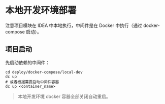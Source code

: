 # 本地开发环境部署

注意项目模块在 IDEA 中本地执行，中间件是在 Docker 中执行（通过 docker-compose 启动）。

## 项目启动

先启动依赖的中间件：

```shell
cd deploy/docker-compose/local-dev
dc up
# 或者根据需要启动中间件容器
dc up <container_name>
```

> 本地开发环境 docker 容器全部关闭自动重启。



